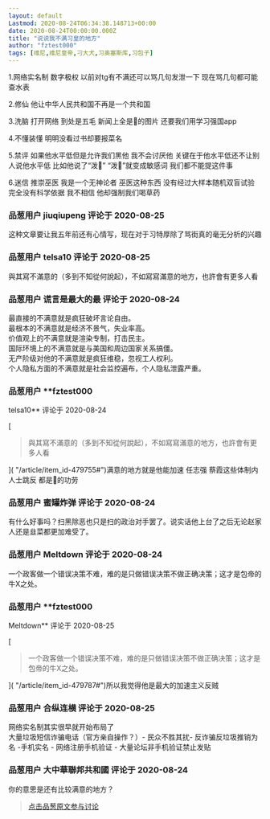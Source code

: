 ```yaml
---
layout: default
Lastmod: 2020-08-24T06:34:38.148713+00:00
date: 2020-08-24T00:00:00.000Z
title: "说说我不满习皇的地方"
author: "fztest000"
tags: [维尼,维尼皇帝,刁大犬,习奥塞斯库,习包子]
---
```


1.网络实名制 数字极权 以前对tg有不满还可以骂几句发泄一下 现在骂几句都可能查水表  
  
2.修仙 他让中华人民共和国不再是一个共和国  
  
3.洗脑 打开网络 到处是五毛 新闻上全是🐻的图片 还要我们用学习强国app  
  
4.不懂装懂 明明没看过书却要报菜名  
  
5.禁评 如果他水平低但是允许我们黑他 我不会讨厌他 关键在于他水平低还不让别人说他水平低 比如他说了“泼🐔” “泼🐔”就变成敏感词 我们都不能提这件事  
  
6.迷信 推崇巫医 我是一个无神论者 巫医这种东西 没有经过大样本随机双盲试验 完全没有科学依据 我不相信 他却强制我们喝草药

            
### 品葱用户 **jiuqiupeng** 评论于 2020-08-25
        
这种文章要让我五年前还有心情写，现在对于习特厚除了骂街真的毫无分析的兴趣
        


            
### 品葱用户 **telsa10** 评论于 2020-08-25
        
與其寫不滿意的（多到不知從何說起），不如寫寫滿意的地方，也許會有更多人看
        


            
### 品葱用户 **谎言是最大的最** 评论于 2020-08-24
        
最直接的不满意就是疯狂破坏言论自由。  
最根本的不满意就是经济不景气，失业率高。  
价值观上的不满意就是渲染专制，打击民主。  
国际环境上的不满意就是与美国和周边国家关系搞僵。  
无产阶级对他的不满意就是疯狂维稳，忽视工人权利。  
个人隐私方面的不满意就是社会监控遍布，个人隐私泄露严重。
        


            
### 品葱用户 **fztest000 
telsa10** 评论于 2020-08-24
        
[

> 與其寫不滿意的（多到不知從何說起），不如寫寫滿意的地方，也許會有更多人看

]( "/article/item_id-479755#")满意的地方就是他能加速 任志强 蔡霞这些体制内人士跳反 都是🐻的功劳
        


            
### 品葱用户 **蜜罐炸弹** 评论于 2020-08-24
        
有什么好事吗？扫黑除恶也只是扫的政治对手罢了。说实话他上台了之后无论赵家人还是韭菜都更加难受了。
        


            
### 品葱用户 **Meltdown** 评论于 2020-08-24
        
一个政客做一个错误决策不难，难的是只做错误决策不做正确决策；这才是包帝的牛X之处。
        


            
### 品葱用户 **fztest000 
Meltdown** 评论于 2020-08-25
        
[

> 一个政客做一个错误决策不难，难的是只做错误决策不做正确决策；这才是包帝的牛X之处。

]( "/article/item_id-479787#")所以我觉得他是最大的加速主义反贼
        


            
### 品葱用户 **合纵连横** 评论于 2020-08-25
        
网络实名制其实很早就开始布局了  
大量垃圾短信诈骗电话（官方亲自操作？）- 民众不胜其扰- 反诈骗反垃圾推销为名 -手机实名 - 网络注册手机验证 - 大量论坛非手机验证禁止发贴
        


            
### 品葱用户 **大中華聯邦共和國** 评论于 2020-08-24
        
你的意思是还有比较满意的地方？
        






> [点击品葱原文参与讨论](https://pincong.rocks/article/23349)

